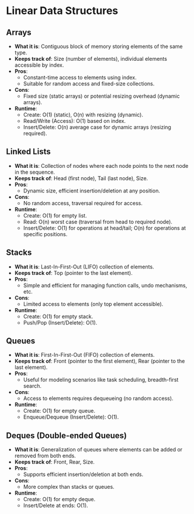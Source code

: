 # Linear Data Structures

## Arrays
- **What it is**: Contiguous block of memory storing elements of the same type.
- **Keeps track of**: Size (number of elements), individual elements accessible by index.
- **Pros**:
  - Constant-time access to elements using index.
  - Suitable for random access and fixed-size collections.
- **Cons**:
  - Fixed size (static arrays) or potential resizing overhead (dynamic arrays).
- **Runtime**:
  - Create: O(1) (static), O(n) with resizing (dynamic).
  - Read/Write (Access): O(1) based on index.
  - Insert/Delete: O(n) average case for dynamic arrays (resizing required).

## Linked Lists
- **What it is**: Collection of nodes where each node points to the next node in the sequence.
- **Keeps track of**: Head (first node), Tail (last node), Size.
- **Pros**:
  - Dynamic size, efficient insertion/deletion at any position.
- **Cons**:
  - No random access, traversal required for access.
- **Runtime**:
  - Create: O(1) for empty list.
  - Read: O(n) worst case (traversal from head to required node).
  - Insert/Delete: O(1) for operations at head/tail; O(n) for operations at specific positions.

## Stacks
- **What it is**: Last-In-First-Out (LIFO) collection of elements.
- **Keeps track of**: Top (pointer to the last element).
- **Pros**:
  - Simple and efficient for managing function calls, undo mechanisms, etc.
- **Cons**:
  - Limited access to elements (only top element accessible).
- **Runtime**:
  - Create: O(1) for empty stack.
  - Push/Pop (Insert/Delete): O(1).

## Queues
- **What it is**: First-In-First-Out (FIFO) collection of elements.
- **Keeps track of**: Front (pointer to the first element), Rear (pointer to the last element).
- **Pros**:
  - Useful for modeling scenarios like task scheduling, breadth-first search.
- **Cons**:
  - Access to elements requires dequeueing (no random access).
- **Runtime**:
  - Create: O(1) for empty queue.
  - Enqueue/Dequeue (Insert/Delete): O(1).

## Deques (Double-ended Queues)
- **What it is**: Generalization of queues where elements can be added or removed from both ends.
- **Keeps track of**: Front, Rear, Size.
- **Pros**:
  - Supports efficient insertion/deletion at both ends.
- **Cons**:
  - More complex than stacks or queues.
- **Runtime**:
  - Create: O(1) for empty deque.
  - Insert/Delete at ends: O(1).
